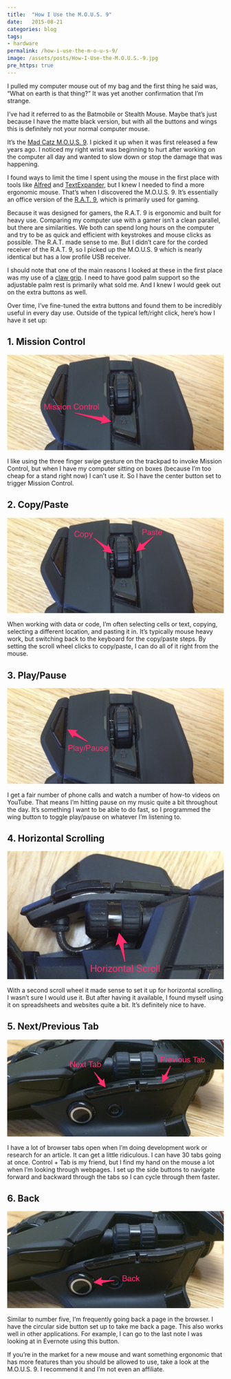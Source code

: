 ```yaml
---
title:  "How I Use the M.O.U.S. 9"
date:   2015-08-21
categories: blog
tags:
- hardware
permalink: /how-i-use-the-m-o-u-s-9/
image: /assets/posts/How-I-Use-the-M.O.U.S.-9.jpg
pre_https: true
---
```


I pulled my computer mouse out of my bag and the first thing he said was, “What on earth is that thing?” It was yet another confirmation that I’m strange.

<!--more-->

I’ve had it referred to as the Batmobile or Stealth Mouse. Maybe that’s just because I have the matte black version, but with all the buttons and wings this is definitely not your normal computer mouse.

It’s the [Mad Catz M.O.U.S. 9](http://store.madcatz.com/categories/mice-category/Mad-Catz-MOUS-9.html). I picked it up when it was first released a few years ago. I noticed my right wrist was beginning to hurt after working on the computer all day and wanted to slow down or stop the damage that was happening.

I found ways to limit the time I spent using the mouse in the first place with tools like [Alfred](https://www.alfredapp.com/) and [TextExpander](https://smilesoftware.com/TextExpander/index.html), but I knew I needed to find a more ergonomic mouse. That’s when I discovered the M.O.U.S. 9\. It’s essentially an office version of the [R.A.T. 9](http://store.madcatz.com/categories/mice-category/Mad-Catz-RAT-9-Wireless-Gaming-Mouse-for-PC-and-Mac.html), which is primarily used for gaming.

Because it was designed for gamers, the R.A.T. 9 is ergonomic and built for heavy use. Comparing my computer use with a gamer isn’t a clean parallel, but there are similarities. We both can spend long hours on the computer and try to be as quick and efficient with keystrokes and mouse clicks as possible. The R.A.T. made sense to me. But I didn’t care for the corded receiver of the R.A.T. 9, so I picked up the M.O.U.S. 9 which is nearly identical but has a low profile USB receiver.

I should note that one of the main reasons I looked at these in the first place was my use of a [claw grip](http://www.epicgear.com/en/technologies/types-of-mouse-grip). I need to have good palm support so the adjustable palm rest is primarily what sold me. And I knew I would geek out on the extra buttons as well.

Over time, I’ve fine-tuned the extra buttons and found them to be incredibly useful in every day use. Outside of the typical left/right click, here’s how I have it set up:

## [<span></span>](#1-mission-control)1\. Mission Control

<img class="center-image post-image-medium" src="/assets/posts_extra/MOUS9-MissionControl.png" />

I like using the three finger swipe gesture on the trackpad to invoke Mission Control, but when I have my computer sitting on boxes (because I’m too cheap for a stand right now) I can’t use it. So I have the center button set to trigger Mission Control.

## [<span></span>](#2-copypaste)2\. Copy/Paste

<img class="center-image post-image-medium" src="/assets/posts_extra/MOUS9-CopyPaste.png" />

When working with data or code, I’m often selecting cells or text, copying, selecting a different location, and pasting it in. It’s typically mouse heavy work, but switching back to the keyboard for the copy/paste steps. By setting the scroll wheel clicks to copy/paste, I can do all of it right from the mouse.

## [<span></span>](#3-playpause)3\. Play/Pause

<img class="center-image post-image-medium" src="/assets/posts_extra/MOUS9-PlayPause.png" />

I get a fair number of phone calls and watch a number of how-to videos on YouTube. That means I’m hitting pause on my music quite a bit throughout the day. It’s something I want to be able to do fast, so I programmed the wing button to toggle play/pause on whatever I’m listening to.

## [<span></span>](#4-horizontal-scrolling)4\. Horizontal Scrolling

<img class="center-image post-image-medium" src="/assets/posts_extra/MOUS9-HorizontalScroll.png" />

With a second scroll wheel it made sense to set it up for horizontal scrolling. I wasn’t sure I would use it. But after having it available, I found myself using it on spreadsheets and websites quite a bit. It’s definitely nice to have.

## [<span></span>](#5-nextprevious-tab)5\. Next/Previous Tab

<img class="center-image post-image-medium" src="/assets/posts_extra/MOUS9-NextPrevTab.png" />

I have a lot of browser tabs open when I’m doing development work or research for an article. It can get a little ridiculous. I can have 30 tabs going at once. Control + Tab is my friend, but I find my hand on the mouse a lot when I’m looking through webpages. I set up the side buttons to navigate forward and backward through the tabs so I can cycle through them faster.

## [<span></span>](#6-back)6\. Back

<img class="center-image post-image-medium" src="/assets/posts_extra/MOUS9-Back.png" />

Similar to number five, I’m frequently going back a page in the browser. I have the circular side button set up to take me back a page. This also works well in other applications. For example, I can go to the last note I was looking at in Evernote using this button.

If you’re in the market for a new mouse and want something ergonomic that has more features than you should be allowed to use, take a look at the M.O.U.S. 9\. I recommend it and I’m not even an affiliate.